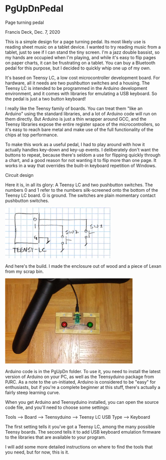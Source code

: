 # PgUpDnPedal
Page turning pedal

Francis Deck, Dec. 7, 2020

This is a simple design for a page turning pedal. Its most likely use is reading sheet music on a tablet device. I wanted to try reading music from a tablet, just to see if I can stand the tiny screen. I'm a jazz double bassist, so my hands are occupied when I'm playing, and while it's easy to flip pages on paper charts, it can be frustrating on a tablet. You can buy a Bluetooth pedal for this purpose, but I decided to quickly whip one up of my own.

It's based on Teensy LC, a low cost microcontroller development board. For hardware, all it needs are two pushbutton switches and a housing. The Teensy LC is intended to be programmed in the Arduino development environment, and it comes with libraries for emulating a USB keyboard. So the pedal is just a two button keyboard!

I really like the Teensy family of boards. You can treat them "like an Arduino" using the standard libraries, and a lot of Arduino code will run on them directly. But Arduino is just a thin wrapper around GCC, and the Teensy libraries expose the entire register space of the microcontrollers, so it's easy to reach bare metal and make use of the full functionality of the chips at top performance.

To make this work as a useful pedal, I had to play around with how it actually handles key-down and key-up events. I deliberately don't want the buttons to repeat, because there's seldom a use for flipping quickly through a chart, and a good reason for not wanting it to flip more than one page. It works in a way that overrides the built-in keyboard repetition of Windows.

Circuit design

Here it is, in all its glory: A Teensy LC and two pushbutton switches. The numbers 0 and 1 refer to the numbers silk-screened onto the bottom of the Teensy LC board. G is ground. The switches are plain momentary contact pushbutton switches.

![Schematic](./img/schem.png)

And here's the build. I made the enclosure out of wood and a piece of Lexan from my scrap bin.

![Picture](./img/picture.png)

Arduino code is in the PgUpDn folder. To use it, you need to install the latest version of Arduino on your PC, as well as the Teensyduino package from PJRC. As a note to the un-initiated, Arduino is considered to be "easy" for enthusiasts, but if you're a complete beginner at this stuff, there's actually a fairly steep learning curve.

When you get Arduino and Teensyduino installed, you can open the source code file, and you'll need to choose some settings:

  Tools --> Board --> Teensyduino --> Teensy LC
  USB Type --> Keyboard
  
The first setting tells it you've got a Teensy LC, among the many possible Teensy boards. The second tells it to add USB keyboard emulation firmware to the libraries that are available to your program.
  


I will add some more detailed instructions on where to find the tools that you need, but for now, this is it.
